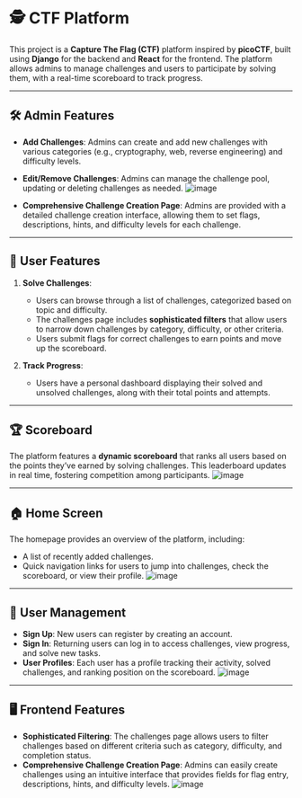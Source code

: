 

# 🕵️ CTF Platform

This project is a **Capture The Flag (CTF)** platform inspired by **picoCTF**, built using **Django** for the backend and **React** for the frontend. The platform allows admins to manage challenges and users to participate by solving them, with a real-time scoreboard to track progress.

---

## 🛠️ Admin Features

- **Add Challenges**: Admins can create and add new challenges with various categories (e.g., cryptography, web, reverse engineering) and difficulty levels.
- **Edit/Remove Challenges**: Admins can manage the challenge pool, updating or deleting challenges as needed.
 ![image](https://github.com/user-attachments/assets/9c3c4a95-1c28-4c6e-8d42-b2e01fc632d1)

- **Comprehensive Challenge Creation Page**: Admins are provided with a detailed challenge creation interface, allowing them to set flags, descriptions, hints, and difficulty levels for each challenge.

---

## 🚀 User Features

1. **Solve Challenges**: 
   - Users can browse through a list of challenges, categorized based on topic and difficulty.
   - The challenges page includes **sophisticated filters** that allow users to narrow down challenges by category, difficulty, or other criteria.
   - Users submit flags for correct challenges to earn points and move up the scoreboard.

2. **Track Progress**: 
   - Users have a personal dashboard displaying their solved and unsolved challenges, along with their total points and attempts.

---

## 🏆 Scoreboard

The platform features a **dynamic scoreboard** that ranks all users based on the points they’ve earned by solving challenges. This leaderboard updates in real time, fostering competition among participants.
![image](https://github.com/user-attachments/assets/ff3d3a8b-ae33-4824-b2e0-9830a22e807c)


---

## 🏠 Home Screen

The homepage provides an overview of the platform, including:

- A list of recently added challenges.
- Quick navigation links for users to jump into challenges, check the scoreboard, or view their profile.
  ![image](https://github.com/user-attachments/assets/f7d19f71-7d9e-474f-ad5a-a1bd434ae1c2)


---

## 👥 User Management

- **Sign Up**: New users can register by creating an account.
- **Sign In**: Returning users can log in to access challenges, view progress, and solve new tasks.
- **User Profiles**: Each user has a profile tracking their activity, solved challenges, and ranking position on the scoreboard.
  ![image](https://github.com/user-attachments/assets/3b25a435-3c20-405e-9cf5-b60e03610122)


---

## 🖥️ Frontend Features

- **Sophisticated Filtering**: The challenges page allows users to filter challenges based on different criteria such as category, difficulty, and completion status.
- **Comprehensive Challenge Creation Page**: Admins can easily create challenges using an intuitive interface that provides fields for flag entry, descriptions, hints, and difficulty levels.
  ![image](https://github.com/user-attachments/assets/5be010d2-4bd6-4e36-9833-4e1753e5ef9c)



